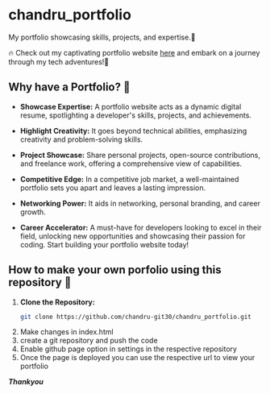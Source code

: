 # chandru_portfolio
My portfolio showcasing skills, projects, and expertise.🚀

🔥 Check out my captivating portfolio website [here](https://chandru-git30.github.io/chandru_portfolio/) and embark on a journey through my tech adventures!🚀

## Why have a Portfolio? 🌟

- **Showcase Expertise:** A portfolio website acts as a dynamic digital resume, spotlighting a developer's skills, projects, and achievements.

- **Highlight Creativity:** It goes beyond technical abilities, emphasizing creativity and problem-solving skills.

- **Project Showcase:** Share personal projects, open-source contributions, and freelance work, offering a comprehensive view of capabilities.

- **Competitive Edge:** In a competitive job market, a well-maintained portfolio sets you apart and leaves a lasting impression.

- **Networking Power:** It aids in networking, personal branding, and career growth.

- **Career Accelerator:** A must-have for developers looking to excel in their field, unlocking new opportunities and showcasing their passion for coding. Start building your portfolio website today!

## How to make your own porfolio using this repository 🔧
1. **Clone the Repository:**
   ```bash
   git clone https://github.com/chandru-git30/chandru_portfolio.git
   ```
2. Make changes in index.html
3. create a git repository and push the code
4. Enable github page option in settings in the respective repository
5. Once the page is deployed you can use the respective url to view your portfolio

***Thankyou***
